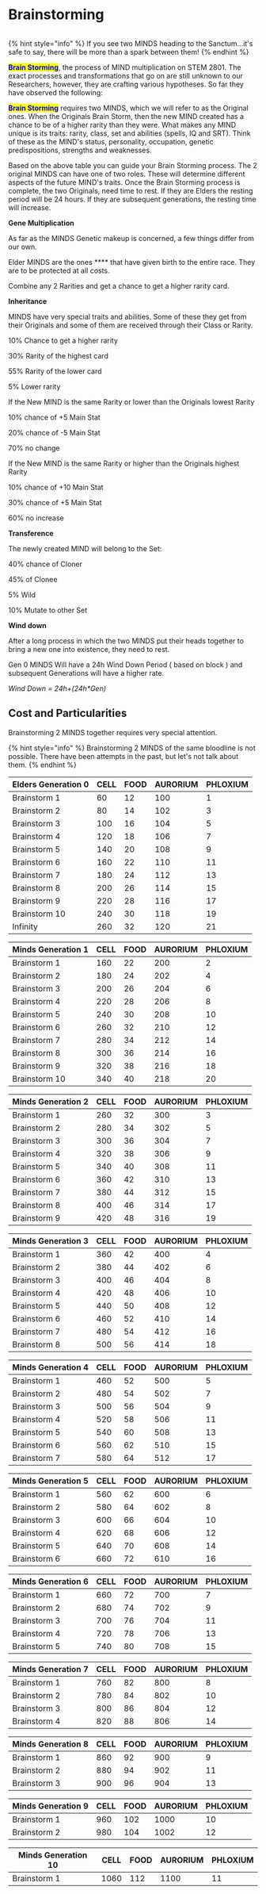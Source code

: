 # Brainstorming

<figure><img src="../../../../.gitbook/assets/unknown.png" alt=""><figcaption></figcaption></figure>

{% hint style="info" %}
If you see two MINDS heading to the Sanctum...it's safe to say, there will be more than a spark between them!
{% endhint %}

<mark style="color:blue;">**Brain Storming**</mark>, the process of MIND multiplication on STEM 2801. The exact processes and transformations that go on are still unknown to our Researchers, however, they are crafting various hypotheses. So far they have observed the following:

<mark style="color:blue;">**Brain Storming**</mark> requires two MINDS, which we will refer to as the Original ones. When the Originals Brain Storm, then the new MIND created has a chance to be of a higher rarity than they were. What makes any MIND unique is its traits: rarity, class, set and abilities (spells, IQ and SRT). Think of these as the MIND's status, personality, occupation, genetic predispositions, strengths and weaknesses.

Based on the above table you can guide your Brain Storming process. The 2 original MINDS can have one of two roles. These will determine different aspects of the future MIND's traits. Once the Brain Storming process is complete, the two Originals, need time to rest. If they are Elders the resting period will be 24 hours. If they are subsequent generations, the resting time will increase.



**Gene Multiplication**

As far as the MINDS Genetic makeup is concerned, a few things differ from our own.&#x20;

Elder MINDS are the ones **** that have given birth to the entire race. They are to be protected at all costs.

Combine any 2 Rarities and get a chance to get a higher rarity card.



**Inheritance**

MINDS have very special traits and abilities. Some of these they get from their Originals and some of them are received through their Class or Rarity.

10% Chance to get a higher rarity&#x20;

30% Rarity of the highest card&#x20;

55% Rarity of the lower card&#x20;

5% Lower rarity



If the New MIND is the same Rarity or lower than the Originals lowest Rarity

10% chance of +5 Main Stat

20% chance of -5 Main Stat

70% no change



If the New MIND is the same Rarity or higher than the Originals highest Rarity

10% chance of +10 Main Stat

30% chance of +5 Main Stat

60% no increase



**Transference**

The newly created MIND will belong to the Set:

40% chance of Cloner

45% of Clonee

5% Wild

10% Mutate to other Set



**Wind down**

After a long process in which the two MINDS put their heads together to bring a new one into existence, they need to rest.&#x20;

Gen 0 MINDS Will have a 24h Wind Down Period ( based on block ) and subsequent Generations will have a higher rate.

_Wind Down = 24h+(24h\*Gen)_

## Cost and Particularities

Brainstorming 2 MINDS together requires very special attention.

{% hint style="info" %}
Brainstorming 2 MINDS of the same bloodline is not possible. There have been attempts in the past, but let's not talk about them.&#x20;
{% endhint %}

| Elders Generation 0 | CELL | FOOD | AURORIUM | PHLOXIUM |
| ------------------- | ---- | ---- | -------- | -------- |
| Brainstorm 1        | 60   | 12   | 100      | 1        |
| Brainstorm 2        | 80   | 14   | 102      | 3        |
| Brainstorm 3        | 100  | 16   | 104      | 5        |
| Brainstorm 4        | 120  | 18   | 106      | 7        |
| Brainstorm 5        | 140  | 20   | 108      | 9        |
| Brainstorm 6        | 160  | 22   | 110      | 11       |
| Brainstorm 7        | 180  | 24   | 112      | 13       |
| Brainstorm 8        | 200  | 26   | 114      | 15       |
| Brainstorm 9        | 220  | 28   | 116      | 17       |
| Brainstorm 10       | 240  | 30   | 118      | 19       |
| Infinity            | 260  | 32   | 120      | 21       |



| Minds Generation 1 | CELL | FOOD | AURORIUM | PHLOXIUM |
| ------------------ | ---- | ---- | -------- | -------- |
| Brainstorm 1       | 160  | 22   | 200      | 2        |
| Brainstorm 2       | 180  | 24   | 202      | 4        |
| Brainstorm 3       | 200  | 26   | 204      | 6        |
| Brainstorm 4       | 220  | 28   | 206      | 8        |
| Brainstorm 5       | 240  | 30   | 208      | 10       |
| Brainstorm 6       | 260  | 32   | 210      | 12       |
| Brainstorm 7       | 280  | 34   | 212      | 14       |
| Brainstorm 8       | 300  | 36   | 214      | 16       |
| Brainstorm 9       | 320  | 38   | 216      | 18       |
| Brainstorm 10      | 340  | 40   | 218      | 20       |



| Minds Generation 2 | CELL | FOOD | AURORIUM | PHLOXIUM |
| ------------------ | ---- | ---- | -------- | -------- |
| Brainstorm 1       | 260  | 32   | 300      | 3        |
| Brainstorm 2       | 280  | 34   | 302      | 5        |
| Brainstorm 3       | 300  | 36   | 304      | 7        |
| Brainstorm 4       | 320  | 38   | 306      | 9        |
| Brainstorm 5       | 340  | 40   | 308      | 11       |
| Brainstorm 6       | 360  | 42   | 310      | 13       |
| Brainstorm 7       | 380  | 44   | 312      | 15       |
| Brainstorm 8       | 400  | 46   | 314      | 17       |
| Brainstorm 9       | 420  | 48   | 316      | 19       |





| Minds Generation 3 | CELL | FOOD | AURORIUM | PHLOXIUM |
| ------------------ | ---- | ---- | -------- | -------- |
| Brainstorm 1       | 360  | 42   | 400      | 4        |
| Brainstorm 2       | 380  | 44   | 402      | 6        |
| Brainstorm 3       | 400  | 46   | 404      | 8        |
| Brainstorm 4       | 420  | 48   | 406      | 10       |
| Brainstorm 5       | 440  | 50   | 408      | 12       |
| Brainstorm 6       | 460  | 52   | 410      | 14       |
| Brainstorm 7       | 480  | 54   | 412      | 16       |
| Brainstorm 8       | 500  | 56   | 414      | 18       |



| Minds Generation 4 | CELL | FOOD | AURORIUM | PHLOXIUM |
| ------------------ | ---- | ---- | -------- | -------- |
| Brainstorm 1       | 460  | 52   | 500      | 5        |
| Brainstorm 2       | 480  | 54   | 502      | 7        |
| Brainstorm 3       | 500  | 56   | 504      | 9        |
| Brainstorm 4       | 520  | 58   | 506      | 11       |
| Brainstorm 5       | 540  | 60   | 508      | 13       |
| Brainstorm 6       | 560  | 62   | 510      | 15       |
| Brainstorm 7       | 580  | 64   | 512      | 17       |





| Minds Generation 5 | CELL | FOOD | AURORIUM | PHLOXIUM |
| ------------------ | ---- | ---- | -------- | -------- |
| Brainstorm 1       | 560  | 62   | 600      | 6        |
| Brainstorm 2       | 580  | 64   | 602      | 8        |
| Brainstorm 3       | 600  | 66   | 604      | 10       |
| Brainstorm 4       | 620  | 68   | 606      | 12       |
| Brainstorm 5       | 640  | 70   | 608      | 14       |
| Brainstorm 6       | 660  | 72   | 610      | 16       |



| Minds Generation 6 | CELL | FOOD | AURORIUM | PHLOXIUM |
| ------------------ | ---- | ---- | -------- | -------- |
| Brainstorm 1       | 660  | 72   | 700      | 7        |
| Brainstorm 2       | 680  | 74   | 702      | 9        |
| Brainstorm 3       | 700  | 76   | 704      | 11       |
| Brainstorm 4       | 720  | 78   | 706      | 13       |
| Brainstorm 5       | 740  | 80   | 708      | 15       |



| Minds Generation 7 | CELL | FOOD | AURORIUM | PHLOXIUM |
| ------------------ | ---- | ---- | -------- | -------- |
| Brainstorm 1       | 760  | 82   | 800      | 8        |
| Brainstorm 2       | 780  | 84   | 802      | 10       |
| Brainstorm 3       | 800  | 86   | 804      | 12       |
| Brainstorm 4       | 820  | 88   | 806      | 14       |



| Minds Generation 8 | CELL | FOOD | AURORIUM | PHLOXIUM |
| ------------------ | ---- | ---- | -------- | -------- |
| Brainstorm 1       | 860  | 92   | 900      | 9        |
| Brainstorm 2       | 880  | 94   | 902      | 11       |
| Brainstorm 3       | 900  | 96   | 904      | 13       |



| Minds Generation 9 | CELL | FOOD | AURORIUM | PHLOXIUM |
| ------------------ | ---- | ---- | -------- | -------- |
| Brainstorm 1       | 960  | 102  | 1000     | 10       |
| Brainstorm 2       | 980  | 104  | 1002     | 12       |



| Minds Generation 10 | CELL | FOOD | AURORIUM | PHLOXIUM |
| ------------------- | ---- | ---- | -------- | -------- |
| Brainstorm 1        | 1060 | 112  | 1100     | 11       |

